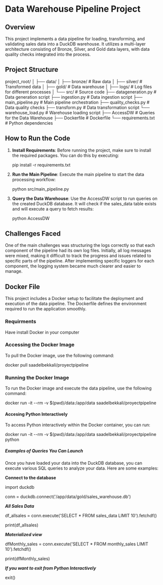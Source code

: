 # Data Warehouse Pipeline Project

## Overview

This project implements a data pipeline for loading, transforming, and validating sales data into a DuckDB warehouse. It utilizes a multi-layer architecture consisting of Bronze, Silver, and Gold data layers, with data quality checks integrated into the process.

## Project Structure


project_root/ 
│ ├── data/ │ 
    ├── bronze/ # Raw data │ 
    ├── silver/ # Transformed data │
    ├── gold/ # Data warehouse │ 
├── logs/ # Log files for different processes 
│ └── src/ # Source code
    ├── datageneration.py # Data generation script 
    ├── ingestion.py # Data ingestion script 
    ├── main_pipeline.py # Main pipeline orchestration 
    ├── quality_checks.py # Data quality checks 
    ├── transform.py # Data transformation script
    └── warehouse_load.py # Warehouse loading script
├── AccessDW    # Queries for the Data Warehouse
├── Dockerfile    # Dockerfile
└── requirements.txt # Python dependencies


## How to Run the Code

1. **Install Requirements**: 
   Before running the project, make sure to install the required packages. You can do this by executing:
   
   pip install -r requirements.txt

2. **Run the Main Pipeline**: 
Execute the main pipeline to start the data processing workflow:
   
   python src/main_pipeline.py

3. **Query the Data Warehouse**: 
Use the AccessDW script to run queries on the created DuckDB database. It will check if the sales_data table exists and will execute a query to fetch results:
  
     python AccessDW


## Challenges Faced

One of the main challenges was structuring the logs correctly so that each component of the pipeline had its own log files. Initially, all log messages were mixed, making it difficult to track the progress and issues related to specific parts of the pipeline. After implementing specific loggers for each component, the logging system became much clearer and easier to manage.


## Docker File

This project includes a Docker setup to facilitate the deployment and execution of the data pipeline. The Dockerfile defines the environment required to run the application smoothly.

### Requirments

Have install Docker in your computer

### Accessing the Docker Image

To pull the Docker image, use the following command:

docker pull saadelbekkali/proyectpipeline

### Running the Docker Image

To run the Docker image and execute the data pipeline, use the following command:

docker run -it --rm -v $(pwd)/data:/app/data saadelbekkali/proyectpipeline

#### Accesing Python Interactively

To access Python interactively within the Docker container, you can run:

docker run -it --rm -v $(pwd)/data:/app/data saadelbekkali/proyectpipeline python

##### Examples of Queries You Can Launch

Once you have loaded your data into the DuckDB database, you can execute various SQL queries to analyze your data. Here are some examples:


**Connect to the database**

import duckdb

conn = duckdb.connect('/app/data/gold/sales_warehouse.db')

 ***All Sales Data***

df_allsales = conn.execute('SELECT * FROM sales_data LIMIT 10').fetchdf()

print(df_allsales)
 
 ***Materialized view***

dfMonthly_sales = conn.execute('SELECT * FROM monthly_sales LIMIT 10').fetchdf()

print(dfMonthly_sales)

***If you want to exit from Python Interactively***

exit()